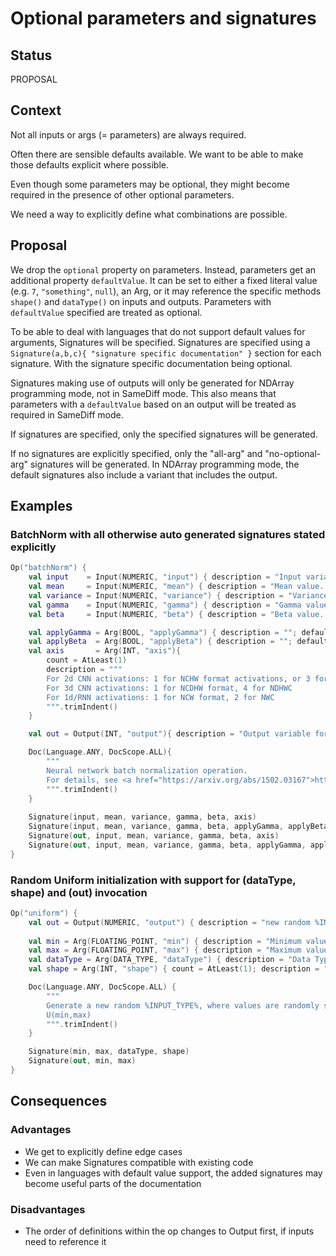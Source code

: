 # Optional parameters and signatures

## Status

PROPOSAL

## Context

Not all inputs or args (= parameters) are always required. 

Often there are sensible defaults available. We want to be able to make those defaults explicit where possible.

Even though some parameters may be optional, they might become required in the presence of other optional parameters.

We need a way to explicitly define what combinations are possible.


## Proposal
We drop the `optional` property on parameters. Instead, parameters get an additional property `defaultValue`. It can be 
set to either a fixed literal value (e.g. `7`, `"something"`, `null`), an Arg, or it may reference the specific methods 
`shape()` and `dataType()` on inputs and outputs. Parameters with `defaultValue` specified are treated as optional.

To be able to deal with languages that do not support default values for arguments, Signatures will be specified.
Signatures are specified using a `Signature(a,b,c){ "signature specific documentation" }` section for each signature.
With the signature specific documentation being optional. 

Signatures making use of outputs will only be generated for NDArray programming mode, not in SameDiff mode. This also
means that parameters with a `defaultValue` based on an output will be treated as required in SameDiff mode.

If signatures are specified, only the specified signatures will be generated.

If no signatures are explicitly specified, only the "all-arg" and "no-optional-arg" signatures will be generated. In
NDArray programming mode, the default signatures also include a variant that includes the output.


## Examples
### BatchNorm with all otherwise auto generated signatures stated explicitly
 
```kotlin
Op("batchNorm") {
    val input    = Input(NUMERIC, "input") { description = "Input variable" }
    val mean     = Input(NUMERIC, "mean") { description = "Mean value. For 1d axis, this should match input.size(axis)" }
    val variance = Input(NUMERIC, "variance") { description = "Variance value. For 1d axis, this should match input.size(axis)" }
    val gamma    = Input(NUMERIC, "gamma") { description = "Gamma value. For 1d axis, this should match input.size(axis)" }
    val beta     = Input(NUMERIC, "beta") { description = "Beta value. For 1d axis, this should match input.size(axis)" }

    val applyGamma = Arg(BOOL, "applyGamma") { description = ""; defaultValue = true}
    val applyBeta  = Arg(BOOL, "applyBeta") { description = ""; defaultValue = true}
    val axis       = Arg(INT, "axis"){
        count = AtLeast(1) 
        description = """
        For 2d CNN activations: 1 for NCHW format activations, or 3 for NHWC format activations.
        For 3d CNN activations: 1 for NCDHW format, 4 for NDHWC
        For 1d/RNN activations: 1 for NCW format, 2 for NWC
        """.trimIndent()
    }

    val out = Output(INT, "output"){ description = "Output variable for batch normalization" }

    Doc(Language.ANY, DocScope.ALL){
        """
        Neural network batch normalization operation.
        For details, see <a href="https://arxiv.org/abs/1502.03167">https://arxiv.org/abs/1502.03167</a>
        """.trimIndent()
    }
  
    Signature(input, mean, variance, gamma, beta, axis)
    Signature(input, mean, variance, gamma, beta, applyGamma, applyBeta, axis)
    Signature(out, input, mean, variance, gamma, beta, axis)
    Signature(out, input, mean, variance, gamma, beta, applyGamma, applyBeta, axis)
}
```

### Random Uniform initialization with support for (dataType, shape) and (out) invocation
```kotlin
Op("uniform") {
    val out = Output(NUMERIC, "output") { description = "new random %INPUT_TYPE%, where values are randomly sampled according to a uniform distribution" }    
    
    val min = Arg(FLOATING_POINT, "min") { description = "Minimum value" }
    val max = Arg(FLOATING_POINT, "max") { description = "Maximum value." }
    val dataType = Arg(DATA_TYPE, "dataType") { description = "Data Type of the output array"; defaultValue = out.dataType() }
    val shape = Arg(INT, "shape") { count = AtLeast(1); description = "Shape of the new random %INPUT_TYPE%, as a 1D array"; defaultValue = out.dataType() }

    Doc(Language.ANY, DocScope.ALL) {
        """
        Generate a new random %INPUT_TYPE%, where values are randomly sampled according to a uniform distribution,
        U(min,max)
        """.trimIndent()
    }

    Signature(min, max, dataType, shape)
    Signature(out, min, max)
}
```


## Consequences

### Advantages
* We get to explicitly define edge cases
* We can make Signatures compatible with existing code
* Even in languages with default value support, the added signatures may become useful parts of the documentation

### Disadvantages
* The order of definitions within the op changes to Output first, if inputs need to reference it

